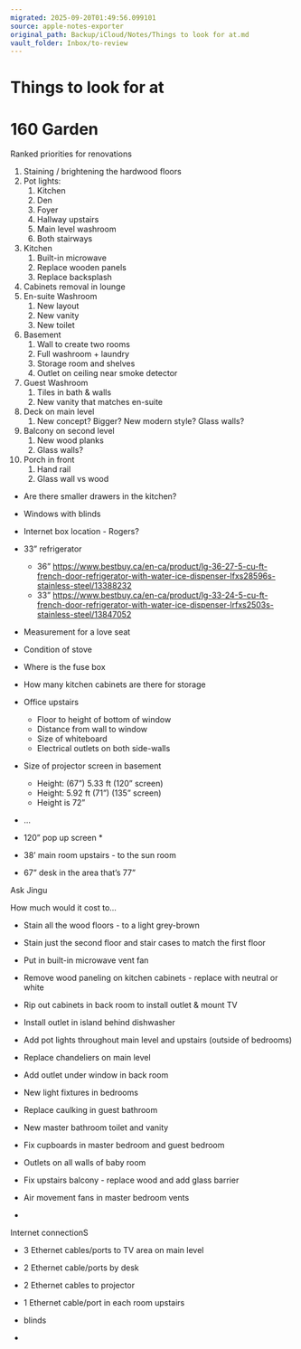 ```yaml
---
migrated: 2025-09-20T01:49:56.099101
source: apple-notes-exporter
original_path: Backup/iCloud/Notes/Things to look for at.md
vault_folder: Inbox/to-review
---
```

# Things to look for at 
# 160 Garden

Ranked priorities for renovations
1. Staining / brightening the hardwood floors
2. Pot lights:
	1. Kitchen
	2. Den
	3. Foyer
	4. Hallway upstairs 
	5. Main level washroom 
	6. Both stairways
3. Kitchen 
	1. Built-in microwave
	2. Replace wooden panels
	3. Replace backsplash
4. Cabinets removal in lounge
5. En-suite Washroom 
	1. New layout 
	2. New vanity
	3. New toilet 
6. Basement
	1. Wall to create two rooms
	2. Full washroom + laundry
	3. Storage room and shelves 
	4. Outlet on ceiling near smoke detector  
7. Guest Washroom 
	1. Tiles in bath & walls
	2. New vanity that matches en-suite
8. Deck on main level
	1. New concept? Bigger? New modern style? Glass walls?
9. Balcony on second level
	1. New wood planks 
	2. Glass walls?
10. Porch in front
	1. Hand rail
	2. Glass wall vs wood 

* Are there smaller drawers in the kitchen?
* Windows with blinds
* Internet box location - Rogers?

* 33” refrigerator 
	* 36” https://www.bestbuy.ca/en-ca/product/lg-36-27-5-cu-ft-french-door-refrigerator-with-water-ice-dispenser-lfxs28596s-stainless-steel/13388232
	* 33” https://www.bestbuy.ca/en-ca/product/lg-33-24-5-cu-ft-french-door-refrigerator-with-water-ice-dispenser-lrfxs2503s-stainless-steel/13847052

* Measurement for a love seat
* Condition of stove 
* Where is the fuse box
* How many kitchen cabinets are there for storage 
* Office upstairs
	* Floor to height of bottom of window
	* Distance from wall to window
	* Size of whiteboard 
	* Electrical outlets on both side-walls
* Size of projector screen in basement
	* Height: (67”) 5.33 ft (120” screen)
	* Height: 5.92 ft (71”) (135” screen)
	* Height is 72”
* ...
* 120” pop up screen
	* 

* 38’ main room upstairs - to the sun room 

* 67” desk in the area that’s 77”

Ask Jingu

How much would it cost to…
- Stain all the wood floors - to a light grey-brown
- Stain just the second floor and stair cases to match the first floor
- Put in built-in microwave vent fan
- Remove wood paneling on kitchen cabinets  - replace with neutral or white
- Rip out cabinets in back room to install outlet & mount TV
- Install outlet in island behind dishwasher 
- Add pot lights throughout main level and upstairs (outside of bedrooms)
- Replace chandeliers on main level
- Add outlet under window in back room

- New light fixtures in bedrooms
- Replace caulking in guest bathroom
- New master bathroom toilet and vanity 
- Fix cupboards in master bedroom and guest bedroom 
- Outlets on all walls of baby room
- Fix upstairs balcony - replace wood and add glass barrier
- Air movement fans in master bedroom vents
- 

Internet connectionS
- 3 Ethernet cables/ports to TV area on main level
- 2 Ethernet cable/ports by desk
- 2 Ethernet cables to projector
- 1 Ethernet cable/port in each room upstairs 

- blinds
- 

